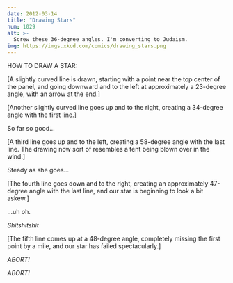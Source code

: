 ```yaml
---
date: 2012-03-14
title: "Drawing Stars"
num: 1029
alt: >-
  Screw these 36-degree angles. I'm converting to Judaism.
img: https://imgs.xkcd.com/comics/drawing_stars.png
---
```

HOW TO DRAW A STAR:

[A slightly curved line is drawn, starting with a point near the top center of the panel, and going downward and to the left at approximately a 23-degree angle, with an arrow at the end.]

[Another slightly curved line goes up and to the right, creating a 34-degree angle with the first line.]

So far so good...

[A third line goes up and to the left, creating a 58-degree angle with the last line. The drawing now sort of resembles a tent being blown over in the wind.]

Steady as she goes...

[The fourth line goes down and to the right, creating an approximately 47-degree angle with the last line, and our star is beginning to look a bit askew.]

...uh oh.

*Shitshitshit*

[The fifth line comes up at a 48-degree angle, completely missing the first point by a mile, and our star has failed spectacularly.]

*ABORT!*

*ABORT!*